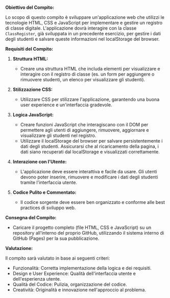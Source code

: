 **Obiettivo del Compito:**

Lo scopo di questo compito è sviluppare un'applicazione web che utilizzi le tecnologie HTML, CSS e JavaScript per implementare e gestire un registro di classe digitale. L'applicazione dovrà interagire con la classe `ClassRegister`, già sviluppata in un precedente esercizio, per gestire i dati degli studenti e salvare queste informazioni nel localStorage del browser.

**Requisiti del Compito:**
1. **Struttura HTML:**
   - Creare una struttura HTML che includa elementi per visualizzare e interagire con il registro di classe (es. un form per aggiungere o rimuovere studenti, un elenco per visualizzare gli studenti).

2. **Stilizzazione CSS:**
   - Utilizzare CSS per stilizzare l'applicazione, garantendo una buona user experience e un'interfaccia gradevole.

3. **Logica JavaScript:**
   - Creare funzioni JavaScript che interagiscano con il DOM per permettere agli utenti di aggiungere, rimuovere, aggiornare e visualizzare gli studenti nel registro.
   - Utilizzare il localStorage del browser per salvare persistentemente i dati degli studenti. Assicurarsi che al ricaricamento della pagina, i dati siano recuperati dal localStorage e visualizzati correttamente.

4. **Interazione con l'Utente:**
   - L'applicazione deve essere interattiva e facile da usare. Gli utenti devono poter inserire, rimuovere e modificare i dati degli studenti tramite l'interfaccia utente.

5. **Codice Pulito e Commentato:**
   - Il codice sorgente deve essere ben organizzato e conforme alle best practices di sviluppo web.

**Consegna del Compito:**
- Caricare il progetto completo (file HTML, CSS e JavaScript) su un repository all'interno del proprio GitHub, utilizzando il sistema interno di GitHub (Pages) per la sua pubblicazione.

**Valutazione:**

Il compito sarà valutato in base ai seguenti criteri:
- Funzionalità: Corretta implementazione della logica e dei requisiti.
- Design e User Experience: Qualità dell'interfaccia utente e dell'esperienza utente.
- Qualità del Codice: Pulizia, organizzazione del codice.
- Creatività: Originalità e innovazione nell'approccio al problema.
